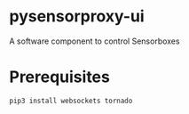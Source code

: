 # pysensorproxy-ui
A software component to control Sensorboxes 

# Prerequisites
```
pip3 install websockets tornado
```